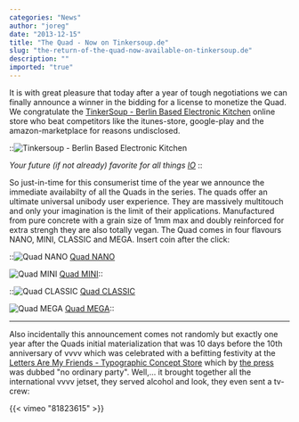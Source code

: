 ```yaml
---
categories: "News"
author: "joreg"
date: "2013-12-15"
title: "The Quad - Now on Tinkersoup.de"
slug: "the-return-of-the-quad-now-available-on-tinkersoup.de"
description: ""
imported: "true"
---
```



It is with great pleasure that today after a year of tough negotiations we can finally announce a winner in the bidding for a license to monetize the Quad. We congratulate the [TinkerSoup - Berlin Based Electronic Kitchen](http://tinkersoup.de) online store who beat competitors like the itunes-store, google-play and the amazon-marketplace for reasons undisclosed.

::![Tinkersoup - Berlin Based Electronic Kitchen](tinkersoup.png)

*Your future (if not already) favorite for all things [IO](https://betadocs.vvvv.org/topics/io/index.html)*
::

So just-in-time for this consumerist time of the year we announce the immediate availabilty of all the Quads in the series. The quads offer an ultimate universal unibody user experience. They are massively multitouch and only your imagination is the limit of their applications. Manufactured from pure concrete with a grain size of 1mm max and doubly reinforced for extra strengh they are also totally vegan. The Quad comes in four flavours NANO, MINI, CLASSIC and MEGA. Insert coin after the click:

<!--{SPLIT()}-->
<!--~~~-->
::![Quad NANO](nano.jpg)
[Quad NANO](http://www.tinkersoup.de/komponenten/quad-nano/a-1138/)

![Quad MINI](mini.jpg) 
[Quad MINI](http://www.tinkersoup.de/komponenten/quad-mini/a-1137/)::
<!--~~~-->
::![Quad CLASSIC](classic.jpg) 
[Quad CLASSIC](http://www.tinkersoup.de/komponenten/quad-classic/a-935/)

![Quad MEGA](mega.jpg) 
[Quad MEGA](http://www.tinkersoup.de/komponenten/quad-mega/a-1136/)::
<!--~~~-->
<!--{SPLIT}-->

---

Also incidentally this announcement comes not randomly but exactly one year after the Quads initial materialization that was 10 days before the 10th anniversary of vvvv which was celebrated with a befitting festivity at the [Letters Are My Friends - Typographic Concept Store](http://lettersaremyfriends.com/) which by [the press](http://createdigitalmotion.com/2012/12/with-pop-up-store-party-and-rectangles-vvvv-celebrates-10-years-of-visual-power-gallery/) was dubbed "no ordinary party". Well,... it brought together all the international vvvv jetset, they served alcohol and look, they even sent a tv-crew:

{{< vimeo "81823615" >}}



